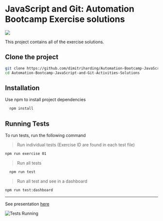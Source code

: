 
# JavaScript and Git: Automation Bootcamp Exercise solutions

<image src="https://raw.githubusercontent.com/dimitriharding/Automation-Bootcamp-JavaScript-and-Git-Activities-Solutions/main/example.png" />

This project contains all of the exercise solutions.


## Clone the project

```bash
git clone https://github.com/dimitriharding/Automation-Bootcamp-JavaScript-and-Git-Activities-Solutions.git
cd Automation-Bootcamp-JavaScript-and-Git-Activities-Solutions
```

## Installation

Use npm to install project dependencies

```bash
  npm install
```

    
## Running Tests

To run tests, run the following command

> Run individual tests (Exercise ID are found in each test file)
```bash
npm run exercise 01
```

> Run all tests
```bash
  npm run test 
```

> Run all test and see in a dashboard
```bash
npm run test:dashboard
```

---
See presentation [here](https://js-and-git-interactive-presentation.vercel.app/) 




![Tests Running](https://seetyah.s3.amazonaws.com/ezgif.com-gif-maker.gif)

